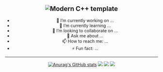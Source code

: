 <div id="title" align=center>

[github-sub-title:img]: https://readme-typing-svg.herokuapp.com/?font=Segoe+Script&center=true&lines=loner's+GitHub+Page!
![Modern C++ template][github-sub-title:img]
---
- 🔭 I’m currently working on ...
- 🌱 I’m currently learning ...
- 👯 I’m looking to collaborate on ...
- 💬 Ask me about ...
- 📫 How to reach me: ...
- ⚡ Fun fact: ...
---

[![Anurag's GitHub stats](https://github-readme-stats.vercel.app/api?username=lonerOrz&show_icons=true&theme=tokyonight)](https://space.bilibili.com/439989352)
![](https://img.shields.io/badge/讨厌-学习-green) 
![](https://img.shields.io/badge/MBTI-INFP-red) 
![](https://img.shields.io/badge/爱好-二次元-bule)
